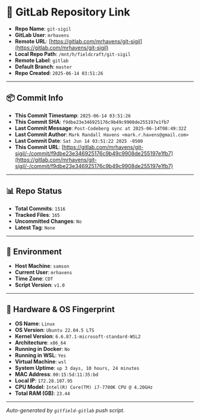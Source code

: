 # 🔗 GitLab Repository Link

- **Repo Name**: `git-sigil`
- **GitLab User**: `mrhavens`
- **Remote URL**: [https://gitlab.com/mrhavens/git-sigil](https://gitlab.com/mrhavens/git-sigil)
- **Local Repo Path**: `/mnt/h/fieldcraft/git-sigil`
- **Remote Label**: `gitlab`
- **Default Branch**: `master`
- **Repo Created**: `2025-06-14 03:51:26`

---

## 📦 Commit Info

- **This Commit Timestamp**: `2025-06-14 03:51:26`
- **This Commit SHA**: `f9dbe23e346925176c9b49c9908de255197e1fb7`
- **Last Commit Message**: `Post-Codeberg sync at 2025-06-14T08:49:32Z`
- **Last Commit Author**: `Mark Randall Havens <mark.r.havens@gmail.com>`
- **Last Commit Date**: `Sat Jun 14 03:51:22 2025 -0500`
- **This Commit URL**: [https://gitlab.com/mrhavens/git-sigil/-/commit/f9dbe23e346925176c9b49c9908de255197e1fb7](https://gitlab.com/mrhavens/git-sigil/-/commit/f9dbe23e346925176c9b49c9908de255197e1fb7)

---

## 📊 Repo Status

- **Total Commits**: `1516`
- **Tracked Files**: `165`
- **Uncommitted Changes**: `No`
- **Latest Tag**: `None`

---

## 🧽 Environment

- **Host Machine**: `samson`
- **Current User**: `mrhavens`
- **Time Zone**: `CDT`
- **Script Version**: `v1.0`

---

## 🧬 Hardware & OS Fingerprint

- **OS Name**: `Linux`
- **OS Version**: `Ubuntu 22.04.5 LTS`
- **Kernel Version**: `6.6.87.1-microsoft-standard-WSL2`
- **Architecture**: `x86_64`
- **Running in Docker**: `No`
- **Running in WSL**: `Yes`
- **Virtual Machine**: `wsl`
- **System Uptime**: `up 3 days, 10 hours, 24 minutes`
- **MAC Address**: `00:15:5d:11:35:bd`
- **Local IP**: `172.28.107.95`
- **CPU Model**: `Intel(R) Core(TM) i7-7700K CPU @ 4.20GHz`
- **Total RAM (GB)**: `23.44`

---

_Auto-generated by `gitfield-gitlab` push script._
